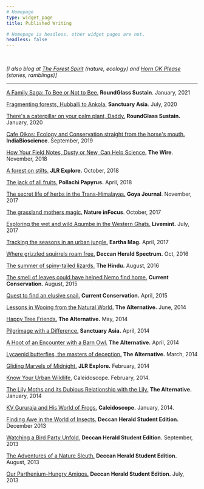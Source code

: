 ```yaml
---
# Homepage
type: widget_page
title: Published Writing

# Homepage is headless, other widget pages are not.
headless: false
---
```

<br>

*[I also blog at [The Forest Spirit](https://horn-ok.blogspot.com/) (nature, ecology) and [Horn OK Please](https://horn-ok.blogspot.com/) (stories, ramblings)]*

***

[A Family Saga: To Bee or Not to Bee.](https://sustain.round.glass/urban-jungle/bee/) **RoundGlass Sustain**. January, 2021

[Fragmenting forests, Hubballi to Ankola.](https://sanctuarynaturefoundation.org/article/fragmenting-forests%2C-hubballi-to-ankola/) **Sanctuary Asia**. July, 2020

[There's a caterpillar on your palm plant, Daddy.](https://round.glass/sustain/urban-jungle/caterpillars/) **RoundGlass Sustain.** January, 2020

[Cafe Oikos: Ecology and Conservation straight from the horse's mouth.](https://indiabioscience.org/columns/indian-scenario/caf%C3%A9-oikos-ecology-conservation-straight-from-the-horses-mouth?token=45Qd-AGsiNuPqJ9AFBxG_SSTOEkQSQgY) **IndiaBioscience**. September, 2019

[How Your Field Notes, Dusty or New, Can Help Science.](https://indiabioscience.org/columns/indian-scenario/caf%C3%A9-oikos-ecology-conservation-straight-from-the-horses-mouth?token=45Qd-AGsiNuPqJ9AFBxG_SSTOEkQSQgY) **The Wire**. November, 2018

[A forest on stilts.](http://jlrexplore.com/explore/focus/a-forest-on-stilts) **JLR Explore.** October, 2018

[The jack of all fruits.](http://thepapyrus.in/index.php/jack-of-all-fruits/) **Pollachi Papyrus.** April, 2018

[The secret life of herbs in the Trans-Himalayas.](http://www.goyajournal.in/blog/the-secret-life-of-herbs-in-the-trans-himalayan-flowers) **Goya Journal**. November, 2017

[The grassland mothers magic.](https://www.natureinfocus.in/nature-and-wildlife-conservation/the-grassland-mothers-magic) **Nature inFocus**. October, 2017

[Exploring the wet and wild Agumbe in the Western Ghats.](http://www.livemint.com/Leisure/s7ARkKFkzSYagzow8607FJ/Exploring-the-wet-and-wild-Agumbe-in-Western-Ghats.html) **Livemint.** July, 2017

[Tracking the seasons in an urban jungle.](http://www.earthamag.org/stories/2017/4/21/tracking-the-seasons-in-an-urban-jungle) **Eartha Mag.** April, 2017

[Where grizzled squirrels roam free.](http://www.deccanherald.com/content/577556/where-grizzled-squirrels-roam-free.html) **Deccan Herald Spectrum.**  Oct, 2016

[The summer of spiny-tailed lizards.](http://www.thehindu.com/todays-paper/tp-in-school/the-summer-of-spinytailed-lizards/article8995908.ece) **The Hindu.** August, 2016

[The smell of leaves could have helped Nemo find home.](https://www.currentconservation.org/the-smell-of-leaves-could-have-helped-nemo-find-home-2/) **Current Conservation.** August, 2015

[Quest to find an elusive snail.](http://issuu.com/anishafishtoe/docs/current_conservation_kerala_snails/1) **Current Conservation.** April, 2015

[Lessons in Wooing from the Natural World.](https://theforestspirit.wordpress.com/2014/07/10/lessons-in-wooing-from-the-natural-world/) **The Alternative.** June, 2014

[Happy Tree Friends.](https://theforestspirit.wordpress.com/2014/06/28/happy-tree-friends/) **The Alternative.** May, 2014

[Pilgrimage with a Difference.](https://issuu.com/anishafishtoe/docs/sanctuary_asia-_a_pilgrimage_with_a) **Sanctuary Asia.** April, 2014


[A Hoot of an Encounter with a Barn Owl.](https://theforestspirit.wordpress.com/2014/05/10/an-unexpected-visitor/) **The Alternative.** April, 2014

[Lycaenid butterfies, the masters of deception.](https://theforestspirit.wordpress.com/2014/05/03/a-master-of-deception/) **The Alternative.** March, 2014

[Gliding Marvels of Midnight.](http://www.jlrexplore.com/from-the-field/-/asset_publisher/ozDYsXjN0wtv/content/gliding-marvels-of-midnight) **JLR Explore.** February, 2014

[Know Your Urban Wildlife.](https://www.caleidoscope.in/eco-ideaz/know-your-urban-wildlife) Caleidoscope. February, 2014.

[The Lily Moths and its Dubious Relationship with the Lily.](https://theforestspirit.wordpress.com/2014/05/01/the-dubious-relationship-of-the-lily-and-the-lily-moth/) **The Alternative.** January, 2014

[KV Gururaja and His World of Frogs.](https://theforestspirit.wordpress.com/2014/05/01/the-dubious-relationship-of-the-lily-and-the-lily-moth/) **Caleidoscope.** January, 2014.

[Finding Awe in the World of Insects.](http://issuu.com/anishafishtoe/docs/discovering_awe_in_the_world_of_ins) **Deccan Herald Student Edition.** December 2013

[Watching a Bird Party Unfold.](http://issuu.com/anishafishtoe/docs/watching_a_bird_party_unfold.docx) **Deccan Herald Student Edition.** September, 2013

[The Adventures of a Nature Sleuth.](https://theforestspirit.wordpress.com/2014/01/18/the-adventures-of-a-nature-sleuth/) **Deccan Herald Student Edition.** August, 2013

[Our Parthenium-Hungry Amigos.](http://issuu.com/anishafishtoe/docs/our_parthenium_hungry_amigos.docx) **Deccan Herald Student Edition.** July, 2013


